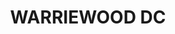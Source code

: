 ---
lastmod: '2025-04-06T06:05:20+00:00'
latitude: -33.694
layout: suburb
longitude: 151.301
postcode: '2102'
state: NSW
title: WARRIEWOOD DC
url: /nsw/warriewood-dc/
---